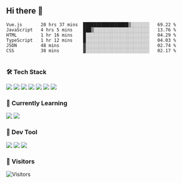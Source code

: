 ## Hi there 👋

<table>
<!--START_SECTION:waka-->

```text
Vue.js       20 hrs 37 mins  █████████████████▒░░░░░░░   69.22 %
JavaScript   4 hrs 5 mins    ███▒░░░░░░░░░░░░░░░░░░░░░   13.76 %
HTML         1 hr 16 mins    █░░░░░░░░░░░░░░░░░░░░░░░░   04.29 %
TypeScript   1 hr 12 mins    █░░░░░░░░░░░░░░░░░░░░░░░░   04.03 %
JSON         48 mins         ▓░░░░░░░░░░░░░░░░░░░░░░░░   02.74 %
CSS          38 mins         ▓░░░░░░░░░░░░░░░░░░░░░░░░   02.17 %
```

<!--END_SECTION:waka-->
</table>

### 🛠 Tech Stack

![](https://img.shields.io/badge/HTML5-black?style=flat&logo=html5)
![](https://img.shields.io/badge/CSS3-black?style=flat&logo=css3)
![](https://img.shields.io/badge/Javascript-black?style=flat&logo=javascript)
![](https://img.shields.io/badge/Vue-black?style=flat&logo=vuedotjs)
![](https://img.shields.io/badge/node.js-black?style=flat&logo=nodedotjs)
![](https://img.shields.io/badge/MangoDB-black?style=flat&logo=mongodb)
![](https://img.shields.io/badge/MySQL-black?style=flat&logo=mysql)

### 📖 Currently Learning

![](https://img.shields.io/badge/TypeScript-black?style=flat&logo=typescript)
![](https://img.shields.io/badge/React-black?style=flat&logo=react)

### 📏 Dev Tool

<!-- <img src="https://media.giphy.com/media/SWoSkN6DxTszqIKEqv/giphy.gif" align="right" height="275" /> -->
![](https://img.shields.io/badge/Editor-VSCode-blue?style=flat-square&logo=visual-studio-code&logoColor=blue)
![](https://img.shields.io/badge/IDE-WebStorm-orange?style=flat-square&logo=webstorm&logoColor=white)
![](https://img.shields.io/badge/API-Postman-blue?style=flat-square&logo=postman&logoColor=orange)

### 🔆 Visitors
![Visitors](https://count.getloli.com/get/@imxxxx?theme=rule34)
